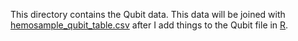 This directory contains the Qubit data. This data will be joined with [hemosample_qubit_table.csv](https://github.com/RobertsLab/project-crab/blob/master/analyses/hemosample_qubit_table.csv) after I add things to the Qubit file in [R](https://github.com/RobertsLab/project-crab/blob/master/scripts/all-hemo-fixing.R). 
